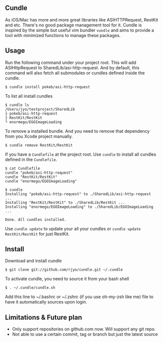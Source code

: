 ## Cundle

As iOS/Mac has more and more great libraries like ASIHTTPRequest, RestKit and etc. There's no good package management tool for it. Cundle is inspired by the simple but useful vim bundler `vundle` and aims to provide a tool with minimized functions to manage these packages.

## Usage

Run the following command under your project root. This will add ASIHttpRequest to SharedLib/asi-http-request. And by default, this command will also fetch all submodules or cundles defined inside the cundle.

	$ cundle install pokeb/asi-http-request

To list all install cundles
	
	$ cundle ls
	/Users/jyo/testproject/SharedLib
	├ pokeb/asi-http-request
	├ RestKit/RestKit
	└ enormego/EGOImageLoading

To remove a installed bundle. And you need to remove that dependency from you Xcode project manually.

	$ cundle remove RestKit/RestKit

If you have a `Cundlefile` at the project root. Use `cundle` to install all cundles defined in the `Cundlefile`.

	$ cat Cundlefile
	cundle "pokeb/asi-http-request"
	cundle "RestKit/RestKit"
	cundle "enormego/EGOImageLoading"
	
	$ cundle
	Installing "pokeb/asi-http-request" to ./SharedLib/asi-http-request ...
	Installing "RestKit/RestKit" to ./SharedLib/RestKit ...
	Installing "enormego/EGOImageLoading" to ./SharedLib/EGOImageLoading ...
	
	Done. All cundles installed.

Use `cundle update` to update your all your cundles or `cundle update RestKit/RestKit` for just RestKit.

## Install

Download and install cundle
	
	$ git clone git://github.com/rjyo/cundle.git ~/.cundle

To activate cundle, you need to source it from your bash shell

	$ . ~/.cundle/cundle.sh

Add this line to ~/.bashrc or ~/.zshrc (if you use oh-my-zsh like me) file to have it automatically sources upon login.

## Limitations & Future plan

* Only support repositories on github.com now. Will support any git repo.
* Not able to use a certain commit, tag or branch but just the latest source
